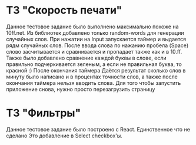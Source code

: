 # ТЗ "Скорость печати"

Данное тестовое задание было выполнено максимально похоже на 10ff.net. Из библиотек добавлено только random-words для генерации случайных слов. При нажатии на Input
запускается таймер и выдается рядм случайных слов. После ввода слова по нажанию пробела (Space) слово засчитывается и сравнивается и пропадает также как и в 10.ff.
Также было добавлено сравнение каждой буквы в слове, если правильно подчеркивается зеленым, а если не правильная буква, то красной :) После окончания таймера Даётся результат
сколько слов в минуту было написано и в процентах точности слов, а также после окончания таймера нельзя вводить слова. Для того чтобы запустить приложение снова, нужно просто 
перезагрузить страницу


# ТЗ "Фильтры" 

Данное тестовое задание было построено с React. Единственное что не сделано Это добавление в Select checkbox'ы. 
